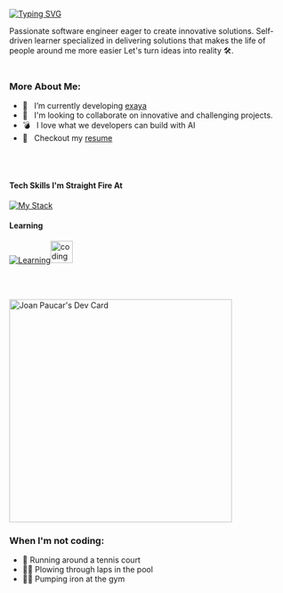 [![Typing SVG](https://readme-typing-svg.herokuapp.com?font=Pacifico&size=30&pause=1000&color=F97316&repeat=false&random=false&width=435&height=70&lines=Hallo+%F0%9F%91%8B%2C+It's+Joan+Paucar)](https://git.io/typing-svg)

Passionate software engineer eager to create innovative solutions. Self-driven learner specialized in delivering solutions that makes the life of people around me more easier Let's turn ideas into reality 🛠️. 
<br/>
<br/>
  
### More About Me:

- 🔭 &nbsp; I’m currently developing [exaya](https://github.com/Dv-Joan/exaya)
- 🤝 &nbsp; I'm looking to collaborate on innovative and challenging projects.
- 💣 &nbsp; I love what we developers can build with AI 
- 📝 &nbsp; Checkout my [resume](https://drive.google.com/file/d/1GX_6LA0mHZQXLjNgOFYd78FnFssOvztv/view?usp=sharing)

<br></br>
#### Tech Skills I'm Straight Fire At

[![My Stack](https://skillicons.dev/icons?i=ts,nextjs,tailwind,express,apollo,mysql,mongodb,aws)](https://skillicons.dev)

#### Learning

[![Learning](https://skillicons.dev/icons?i=redis,docker,tensorflow,ae,wordpress)](https://skillicons.dev)<img src="https://media.giphy.com/media/v9lZy0d0A1rp3qg3ff/giphy.gif" alt="coding gif" width="40">

<br></br>

<a href="https://app.daily.dev/joanpaucar"><img src="https://github.com/Dv-Joan/Dv-Joan/blob/main/devcard.svg" width="400" alt="Joan Paucar's Dev Card"/></a>

  ### When I'm not coding:

- 👟 Running around a tennis court
- 🏊‍♂️ Plowing through laps in the pool
- 🏋️‍♂️ Pumping iron at the gym


